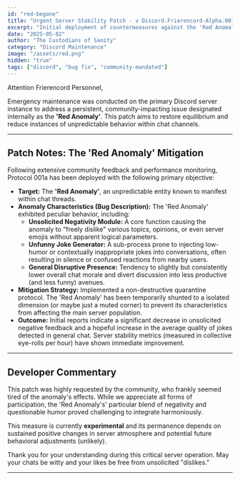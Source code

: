 ```yaml
---
id: "red-begone"
title: "Urgent Server Stability Patch - v Discord.Frierencord-Alpha.001a"
excerpt: "Initial deployment of countermeasures against the 'Red Anomaly'."
date: "2025-05-02"
author: "The Custodians of Sanity"
category: "Discord Maintenance"
image: "/assets/red.png"
hidden: "true"
tags: ["discord", "bug fix", "community-mandated"]
---
```


Attention Frierencord Personnel,

Emergency maintenance was conducted on the primary Discord server instance to address a persistent, community-impacting issue designated internally as the **'Red Anomaly'**. This patch aims to restore equilibrium and reduce instances of unpredictable behavior within chat channels.

---

## Patch Notes: The 'Red Anomaly' Mitigation

Following extensive community feedback and performance monitoring, Protocol 001a has been deployed with the following primary objective:

-   **Target:** The **'Red Anomaly'**, an unpredictable entity known to manifest within chat threads.
-   **Anomaly Characteristics (Bug Description):** The 'Red Anomaly' exhibited peculiar behavior, including:
    -   **Unsolicited Negativity Module:** A core function causing the anomaly to "freely dislike" various topics, opinions, or even server emojis without apparent logical parameters.
    -   **Unfunny Joke Generator:** A sub-process prone to injecting low-humor or contextually inappropriate jokes into conversations, often resulting in silence or confused reactions from nearby users.
    -   **General Disruptive Presence:** Tendency to slightly but consistently lower overall chat morale and divert discussion into less productive (and less funny) avenues.
-   **Mitigation Strategy:** Implemented a non-destructive quarantine protocol. The 'Red Anomaly' has been temporarily shunted to a isolated dimension (or maybe just a muted corner) to prevent its characteristics from affecting the main server population.
-   **Outcome:** Initial reports indicate a significant decrease in unsolicited negative feedback and a hopeful increase in the average quality of jokes detected in general chat. Server stability metrics (measured in collective eye-rolls per hour) have shown immediate improvement.

---

## Developer Commentary

This patch was highly requested by the community, who frankly seemed tired of the anomaly's effects. While we appreciate all forms of participation, the 'Red Anomaly's' particular blend of negativity and questionable humor proved challenging to integrate harmoniously.

This measure is currently **experimental** and its permanence depends on sustained positive changes in server atmosphere and potential future behavioral adjustments (unlikely).

Thank you for your understanding during this critical server operation. May your chats be witty and your likes be free from unsolicited "dislikes."

---
